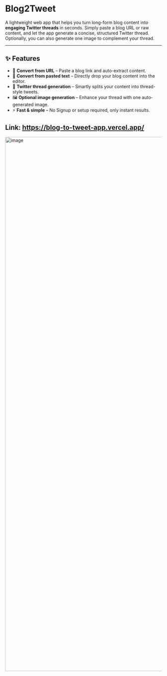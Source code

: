 # Blog2Tweet

A lightweight web app that helps you turn long-form blog content into **engaging Twitter threads** in seconds.
Simply paste a blog URL or raw content, and let the app generate a concise, structured Twitter thread. Optionally, you can also generate one image to complement your thread.

---

## ✨ Features

* 🔗 **Convert from URL** – Paste a blog link and auto-extract content.
* 📝 **Convert from pasted text** – Directly drop your blog content into the editor.
* 🧵 **Twitter thread generation** – Smartly splits your content into thread-style tweets.
* 🖼️ **Optional image generation** – Enhance your thread with one auto-generated image.
* ⚡ **Fast & simple** – No Signup or setup required, only instant results.

## Link: https://blog-to-tweet-app.vercel.app/

<img width="3380" height="1718" alt="image" src="https://github.com/user-attachments/assets/8f1cdd9e-d6ed-406f-8955-6bd1198ccf8a" />

